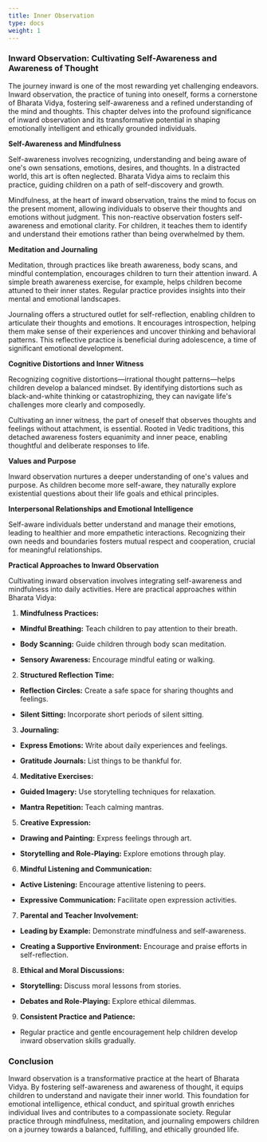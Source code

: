 ```yaml
---
title: Inner Observation
type: docs
weight: 1
---
```


### Inward Observation: Cultivating Self-Awareness and Awareness of Thought

The journey inward is one of the most rewarding yet challenging endeavors. Inward observation, the practice of tuning into oneself, forms a cornerstone of Bharata Vidya, fostering self-awareness and a refined understanding of the mind and thoughts. This chapter delves into the profound significance of inward observation and its transformative potential in shaping emotionally intelligent and ethically grounded individuals.

**Self-Awareness and Mindfulness**

Self-awareness involves recognizing, understanding and being aware of one's own sensations, emotions, desires, and thoughts. In a distracted world, this art is often neglected. Bharata Vidya aims to reclaim this practice, guiding children on a path of self-discovery and growth.

Mindfulness, at the heart of inward observation, trains the mind to focus on the present moment, allowing individuals to observe their thoughts and emotions without judgment. This non-reactive observation fosters self-awareness and emotional clarity. For children, it teaches them to identify and understand their emotions rather than being overwhelmed by them.

**Meditation and Journaling**

Meditation, through practices like breath awareness, body scans, and mindful contemplation, encourages children to turn their attention inward. A simple breath awareness exercise, for example, helps children become attuned to their inner states. Regular practice provides insights into their mental and emotional landscapes.

Journaling offers a structured outlet for self-reflection, enabling children to articulate their thoughts and emotions. It encourages introspection, helping them make sense of their experiences and uncover thinking and behavioral patterns. This reflective practice is beneficial during adolescence, a time of significant emotional development.

**Cognitive Distortions and Inner Witness**

Recognizing cognitive distortions—irrational thought patterns—helps children develop a balanced mindset. By identifying distortions such as black-and-white thinking or catastrophizing, they can navigate life's challenges more clearly and composedly.

Cultivating an inner witness, the part of oneself that observes thoughts and feelings without attachment, is essential. Rooted in Vedic traditions, this detached awareness fosters equanimity and inner peace, enabling thoughtful and deliberate responses to life.

**Values and Purpose**

Inward observation nurtures a deeper understanding of one's values and purpose. As children become more self-aware, they naturally explore existential questions about their life goals and ethical principles.

**Interpersonal Relationships and Emotional Intelligence**

Self-aware individuals better understand and manage their emotions, leading to healthier and more empathetic interactions. Recognizing their own needs and boundaries fosters mutual respect and cooperation, crucial for meaningful relationships.

**Practical Approaches to Inward Observation**

Cultivating inward observation involves integrating self-awareness and mindfulness into daily activities. Here are practical approaches within Bharata Vidya:

1. **Mindfulness Practices:**

- **Mindful Breathing:** Teach children to pay attention to their breath.

- **Body Scanning:** Guide children through body scan meditation.

- **Sensory Awareness:** Encourage mindful eating or walking.

  

2. **Structured Reflection Time:**

- **Reflection Circles:** Create a safe space for sharing thoughts and feelings.

- **Silent Sitting:** Incorporate short periods of silent sitting.

3. **Journaling:**

- **Express Emotions:** Write about daily experiences and feelings.

- **Gratitude Journals:** List things to be thankful for.

4. **Meditative Exercises:**

- **Guided Imagery:** Use storytelling techniques for relaxation.

- **Mantra Repetition:** Teach calming mantras.

5. **Creative Expression:**

- **Drawing and Painting:** Express feelings through art.

- **Storytelling and Role-Playing:** Explore emotions through play.

6. **Mindful Listening and Communication:**

- **Active Listening:** Encourage attentive listening to peers.

- **Expressive Communication:** Facilitate open expression activities.

7. **Parental and Teacher Involvement:**

- **Leading by Example:** Demonstrate mindfulness and self-awareness.

- **Creating a Supportive Environment:** Encourage and praise efforts in self-reflection.

8. **Ethical and Moral Discussions:**

- **Storytelling:** Discuss moral lessons from stories.

- **Debates and Role-Playing:** Explore ethical dilemmas.

9. **Consistent Practice and Patience:**

- Regular practice and gentle encouragement help children develop inward observation skills gradually.

### Conclusion

  
Inward observation is a transformative practice at the heart of Bharata Vidya. By fostering self-awareness and awareness of thought, it equips children to understand and navigate their inner world. This foundation for emotional intelligence, ethical conduct, and spiritual growth enriches individual lives and contributes to a compassionate society. Regular practice through mindfulness, meditation, and journaling empowers children on a journey towards a balanced, fulfilling, and ethically grounded life.